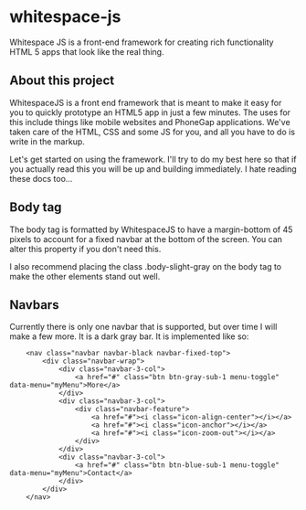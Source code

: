 whitespace-js
=============

Whitespace JS is a front-end framework for creating rich functionality HTML 5 apps that look like the real thing.

About this project
-------------------

WhitespaceJS is a front end framework that is meant to make it easy for you to quickly prototype an HTML5 app in just a few minutes. The uses for this include things like mobile websites and PhoneGap applications. We've taken care of the HTML, CSS and some JS for you, and all you have to do is write in the markup.

Let's get started on using the framework. I'll try to do my best here so that if you actually read this you will be up and building immediately. I hate reading these docs too...

Body tag
--------

The body tag is formatted by WhitespaceJS to have a margin-bottom of 45 pixels to account for a fixed navbar at the bottom of the screen. You can alter this property if you don't need this.

I also recommend placing the class .body-slight-gray on the body tag to make the other elements stand out well.

Navbars
-------

Currently there is only one navbar that is supported, but over time I will make a few more. It is a dark gray bar. It is implemented like so:

		<nav class="navbar navbar-black navbar-fixed-top">
			<div class="navbar-wrap">
				<div class="navbar-3-col">
					<a href="#" class="btn btn-gray-sub-1 menu-toggle" data-menu="myMenu">More</a>
				</div>
				<div class="navbar-3-col">
					<div class="navbar-feature">
						<a href="#"><i class="icon-align-center"></i></a>
						<a href="#"><i class="icon-anchor"></i></a>
						<a href="#"><i class="icon-zoom-out"></i></a>
					</div>
				</div>
				<div class="navbar-3-col">
					<a href="#" class="btn btn-blue-sub-1 menu-toggle" data-menu="myMenu">Contact</a>
				</div>
			</div>
		</nav>
